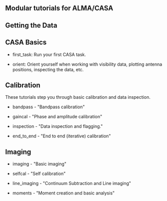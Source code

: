 Modular tutorials for ALMA/CASA
-------------------------------

Getting the Data
----------------


CASA Basics
-----------

* first_task: Run your first CASA task.

* orient: Orient yourself when working with visibility data, plotting
  antenna positions, inspecting the data, etc.

Calibration
-----------

These tutorials step you through basic calibration and data
inspection.

* bandpass - "Bandpass calibration"

* gaincal - "Phase and amplitude calibration"

* inspection - "Data inspection and flagging."

* end_to_end - "End to end (iterative) calibration"

Imaging
-------

* imaging - "Basic imaging"

* selfcal - "Self calibration"

* line_imaging - "Continuum Subtraction and Line imaging"

* moments - "Moment creation and basic analysis"

